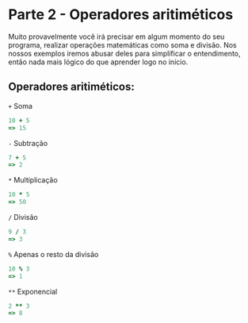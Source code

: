 # Parte 2 - Operadores aritiméticos

Muito provavelmente você irá precisar em algum momento do seu programa, realizar operações matemáticas como soma e divisão. Nos nossos exemplos iremos abusar deles para simplificar o entendimento, então nada mais lógico do que aprender logo no início.

## Operadores aritiméticos:
`+` Soma
```ruby
10 + 5
=> 15
```

`-` Subtração
```ruby
7 + 5
=> 2
```

`*` Multiplicação
```ruby
10 * 5
=> 50
```

`/` Divisão
```ruby
9 / 3
=> 3
```

`%` Apenas o resto da divisão
```ruby
10 % 3
=> 1
```

`**` Exponencial
```ruby
2 ** 3
=> 8
```
